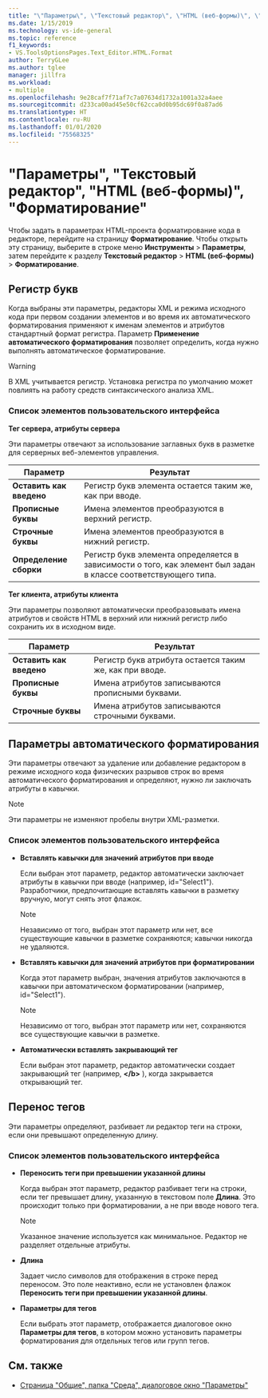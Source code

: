 ```yaml
---
title: "\"Параметры\", \"Текстовый редактор\", \"HTML (веб-формы)\", \"Форматирование\""
ms.date: 1/15/2019
ms.technology: vs-ide-general
ms.topic: reference
f1_keywords:
- VS.ToolsOptionsPages.Text_Editor.HTML.Format
author: TerryGLee
ms.author: tglee
manager: jillfra
ms.workload:
- multiple
ms.openlocfilehash: 9e28caf7f71af7c7a07634d1732a1001a32a4aee
ms.sourcegitcommit: d233ca00ad45e50cf62cca0d0b95dc69f0a87ad6
ms.translationtype: HT
ms.contentlocale: ru-RU
ms.lasthandoff: 01/01/2020
ms.locfileid: "75568325"
---
```

# <a name="options-text-editor-html-web-forms-formatting"></a>"Параметры", "Текстовый редактор", "HTML (веб-формы)", "Форматирование"

Чтобы задать в параметрах HTML-проекта форматирование кода в редакторе, перейдите на страницу **Форматирование**. Чтобы открыть эту страницу, выберите в строке меню **Инструменты** > **Параметры**, затем перейдите к разделу **Текстовый редактор** > **HTML (веб-формы)**  > **Форматирование**.

## <a name="capitalization"></a>Регистр букв

Когда выбраны эти параметры, редакторы XML и режима исходного кода при первом создании элементов и во время их автоматического форматирования применяют к именам элементов и атрибутов стандартный формат регистра. Параметр **Применение автоматического форматирования** позволяет определить, когда нужно выполнять автоматическое форматирование.

> [!WARNING]
> В XML учитывается регистр. Установка регистра по умолчанию может повлиять на работу средств синтаксического анализа XML.

### <a name="uielement-list"></a>Список элементов пользовательского интерфейса

**Тег сервера, атрибуты сервера**

Эти параметры отвечают за использование заглавных букв в разметке для серверных веб-элементов управления.

|Параметр|Результат|
|---------------------------------|------------------------------|
|**Оставить как введено**|Регистр букв элемента остается таким же, как при вводе.|
|**Прописные буквы**|Имена элементов преобразуются в верхний регистр.|
|**Строчные буквы**|Имена элементов преобразуются в нижний регистр.|
|**Определение сборки**|Регистр букв элемента определяется в зависимости о того, как элемент был задан в классе соответствующего типа.|

**Тег клиента, атрибуты клиента**

Эти параметры позволяют автоматически преобразовывать имена атрибутов и свойств HTML в верхний или нижний регистр либо сохранить их в исходном виде.

|Параметр|Результат|
|---------------------------------|------------------------------|
|**Оставить как введено**|Регистр букв атрибута остается таким же, как при вводе.|
|**Прописные буквы**|Имена атрибутов записываются прописными буквами.|
|**Строчные буквы**|Имена атрибутов записываются строчными буквами.|

## <a name="automatic-formatting-options"></a>Параметры автоматического форматирования

Эти параметры отвечают за удаление или добавление редактором в режиме исходного кода физических разрывов строк во время автоматического форматирования и определяют, нужно ли заключать атрибуты в кавычки.

> [!NOTE]
> Эти параметры не изменяют пробелы внутри XML-разметки.

### <a name="uielement-list"></a>Список элементов пользовательского интерфейса

- **Вставлять кавычки для значений атрибутов при вводе**

   Если выбран этот параметр, редактор автоматически заключает атрибуты в кавычки при вводе (например, id="Select1"). Разработчики, предпочитающие вставлять кавычки в разметку вручную, могут снять этот флажок.

   > [!NOTE]
   > Независимо от того, выбран этот параметр или нет, все существующие кавычки в разметке сохраняются; кавычки никогда не удаляются.

- **Вставлять кавычки для значений атрибутов при форматировании**

   Когда этот параметр выбран, значения атрибутов заключаются в кавычки при автоматическом форматировании (например, id="Select1").

   > [!NOTE]
   > Независимо от того, выбран этот параметр или нет, сохраняются все существующие кавычки в разметке.

- **Автоматически вставлять закрывающий тег**

   Если выбран этот параметр, редактор автоматически создает закрывающий тег (например, **\</b>** ), когда закрывается открывающий тег.

## <a name="tag-wrapping"></a>Перенос тегов

Эти параметры определяют, разбивает ли редактор теги на строки, если они превышают определенную длину.

### <a name="uielement-list"></a>Список элементов пользовательского интерфейса

- **Переносить теги при превышении указанной длины**

   Когда выбран этот параметр, редактор разбивает теги на строки, если тег превышает длину, указанную в текстовом поле **Длина**. Это происходит только при форматировании, а не при вводе нового тега.

   > [!NOTE]
   > Указанное значение используется как минимальное. Редактор не разделяет отдельные атрибуты.

- **Длина**

   Задает число символов для отображения в строке перед переносом. Это поле неактивно, если не установлен флажок **Переносить теги при превышении указанной длины**.

- **Параметры для тегов**

   Если выбрать этот параметр, отображается диалоговое окно **Параметры для тегов**, в котором можно установить параметры форматирования для отдельных тегов или групп тегов.

## <a name="see-also"></a>См. также

- [Страница "Общие", папка "Среда", диалоговое окно "Параметры"](../../ide/reference/general-environment-options-dialog-box.md)
